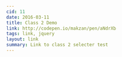 ```yaml
---
cid: 11
date: 2016-03-11
title: Class 2 Demo
link: http://codepen.io/makzan/pen/aNdrXb
tags: link, jquery
layout: link
summary: Link to class 2 selecter test
---
```





